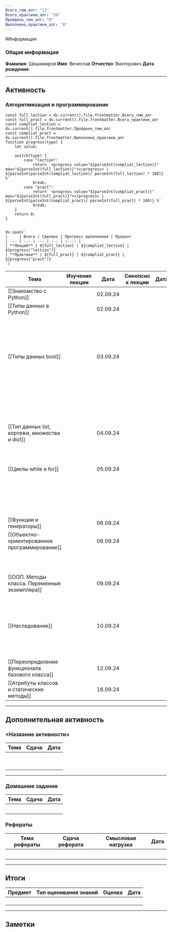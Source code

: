 ```yaml
---
Всего_тем_алг: "11"
Всего_практики_алг: "20"
Пройдено_тем_алг: "0"
Выполнено_практики_алг: "0"
---
```

#Информация
### Общая информация

**Фамилия**: Шишамиров
**Имя**: Вечеслав
**Отчество**: Викторович
**Дата рождения**: 


---
## Активность

### Алгоритмизация и программирование

```dataviewjs
const full_lection = dv.current().file.frontmatter.Всего_тем_алг
const full_pract = dv.current().file.frontmatter.Всего_практики_алг
const compliat_lection = dv.current().file.frontmatter.Пройдено_тем_алг
const compliat_pract = dv.current().file.frontmatter.Выполнено_практики_алг
function progress(type) {
    let value;
    
    switch(type) {
        case "lection": 
			return `<progress value="${parseInt(compliat_lection)}" max="${parseInt(full_lection)}"></progress> | ${parseInt(parseInt(compliat_lection)/ parseInt(full_lection) * 100)} %`
            break;
        case "pract":
			return `<progress value="${parseInt(compliat_pract)}" max="${parseInt(full_pract)}"></progress> | ${parseInt(parseInt(compliat_pract)/ parseInt(full_pract) * 100)} %`
            break;
    }
    return 0;
}


dv.span(`
|     | Всего | Сделано | Прогресс выполнения | Процент 
| --- | --- | --- | --- | :---: |
| **Лекций** | ${full_lection} | ${compliat_lection} | ${progress("lection")}
| **Практики** | ${full_pract} | ${compliat_pract} | ${progress("pract")}
`)
```

| Тема                                            | Изучение лекции | Дата     | Синопсис к лекции | Дата |                            Практика                            | Дата |
| ----------------------------------------------- | :-------------: | -------- | :---------------: | ---- | :------------------------------------------------------------: | ---- |
| [[Знакомство с Python]]                         |                 | 02.09.24 |                   |      |                    [[Задание. Калькулятор]]                    |      |
| [[Типы данных в Python]]                        |                 | 02.09.24 |                   |      |                   [[Задание. Запись строк]]                    |      |
|                                                 |                 |          |                   |      |                   [[Задание. Вывод строки]]                    |      |
|                                                 |                 |          |                   |      |                [[Задание. Работа со строками]]                 |      |
| [[Типы данных bool]]                            |                 | 03.09.24 |                   |      |              [[Задание. Условная конструкция if]]              |      |
|                                                 |                 |          |                   |      | [[Задание. Условная конструкция if с дополнительными блоками]] |      |
|                                                 |                 |          |                   |      |                [[Задание. Тернарные операторы]]                |      |
| [[Тип данных list, кортежи, множества и dict]]  |                 | 04.09.24 |                   |      |                   [[Задание. Методы списка]]                   |      |
|                                                 |                 |          |                   |      |                      [[Задание. Словари]]                      |      |
| [[Циклы while и for]]                           |                 | 05.09.24 |                   |      |                [[Задание. Квадрат целых чисел]]                |      |
|                                                 |                 |          |                   |      |                     [[Задание. Цикл for]]                      |      |
|                                                 |                 |          |                   |      |               [[Задание. Сумма квадратов чисел]]               |      |
| [[Функции и генераторы]]                        |                 | 06.09.24 |                   |      |                  [[Задание. Первая функция]]                   |      |
| [[Объектно-ориентированное программирование]]   |                 | 06.09.24 |                   |      |              [[Задание. Создание первого класса]]              |      |
|                                                 |                 |          |                   |      |                [[Задание. Создание класса ООП]]                |      |
| [[ООП. Методы класса. Переменные экземпляра]]   |                 | 09.09.24 |                   |      |             [[Задание. Улучшение первого класса]]              |      |
|                                                 |                 |          |                   |      |                 [[Задание. Интернет-магазин]]                  |      |
| [[Наследование]]                                |                 | 10.09.24 |                   |      |                [[Задание. Наследование класса]]                |      |
|                                                 |                 |          |                   |      |            [[Задание. Множественное наследование]]             |      |
| [[Переопределение функционала базового класса]] |                 | 12.09.24 |                   |      |              [[Задание. Переопределение класса]]               |      |
| [[Атрибуты классов и статические методы]]       |                 | 16.09.24 |                   |      |                                                                |      |

---
## Дополнительная активность

### <Название активности>

| Тема | Сдача | Дата |
| ---- | :---: | :--: |
|      |       |      |
|      |       |      |
|      |       |      |
|      |       |      |
|      |       |      |
|      |       |      |
|      |       |      |
|      |       |      |
|      |       |      |

---
### Домашние задания 

| Тема | Сдача | Дата |
| ---- | :---: | ---- |
|      |       |      |
|      |       |      |
|      |       |      |
|      |       |      |
|      |       |      |

### Рефераты

| Тема рефераты | Сдача реферата | Смысловая нагрузка | Дата |
| ------------- | :------------: | :----------------: | :--: |
|               |                |                    |      |
|               |                |                    |      |
|               |                |                    |      |
|               |                |                    |      |
|               |                |                    |      |

---
## Итоги

| Предмет | Тип оценивания знаний | Оценка | Дата |
| ------- | :-------------------: | :----: | :--: |
|         |                       |        |      |
|         |                       |        |      |
|         |                       |        |      |
|         |                       |        |      |

---
## Заметки